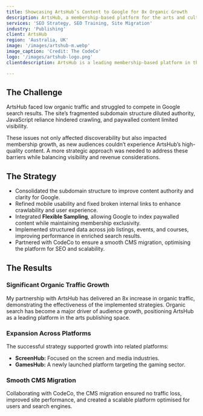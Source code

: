 ```yaml
---
title: Showcasing ArtsHub’s Content to Google for 8x Organic Growth
description: ArtsHub, a membership-based platform for the arts and culture sector, faced significant challenges with low organic traffic and limited visibility on Google. As much of its valuable content was behind a paywall, showcasing this to a broader audience while maintaining subscription exclusivity was a delicate balance. By implementing strategic SEO improvements, including Flexible Sampling, structured data, and a seamless CMS migration in collaboration with CodeCo, we unlocked ArtsHub’s potential for growth, achieving an 8x increase in organic traffic and positioning it for long-term success.
services: 'SEO Strategy, SEO Training, Site Migration'
industry: 'Publishing'
client: ArtsHub
region: 'Australia, UK'
image: '/images/artshub-m.webp'
image_caption: 'Credit: The CodeCo'
logo: '/images/artshub-logo.png'
clientdescription: ArtsHub is a leading membership-based platform in the arts and culture publishing industry, headquartered in Melbourne, Australia. It provides a wealth of resources for artists, cultural organisations, and enthusiasts, including news, reviews, job listings, events, and courses. 

---
```


## The Challenge

ArtsHub faced low organic traffic and struggled to compete in Google search results. The site’s fragmented subdomain structure diluted authority, JavaScript reliance hindered crawling, and paywalled content limited visibility. 

These issues not only affected discoverability but also impacted membership growth, as new audiences couldn’t experience ArtsHub’s high-quality content. A more strategic approach was needed to address these barriers while balancing visibility and revenue considerations.


## The Strategy

* Consolidated the subdomain structure to improve content authority and clarity for Google.
* Refined mobile usability and fixed broken internal links to enhance crawlability and user experience.
* Integrated <strong>Flexible Sampling</strong>, allowing Google to index paywalled content while maintaining membership exclusivity.
* Implemented structured data across job listings, events, and courses, improving performance in enriched search results.
* Partnered with CodeCo to ensure a smooth CMS migration, optimising the platform for SEO and scalability.


## The Results

### Significant Organic Traffic Growth

My partnership with ArtsHub has delivered an 8x increase in organic traffic, demonstrating the effectiveness of the implemented strategies. Organic search has become a major driver of audience growth, positioning ArtsHub as a leading platform in the arts publishing space.

### Expansion Across Platforms

The successful strategy supported growth into related platforms:

* <strong>ScreenHub:</strong> Focused on the screen and media industries.
* <strong>GamesHub:</strong> A newly launched platform targeting the gaming sector.

### Smooth CMS Migration

Collaborating with CodeCo, the CMS migration ensured no traffic loss, improved site performance, and created a scalable platform optimised for users and search engines.